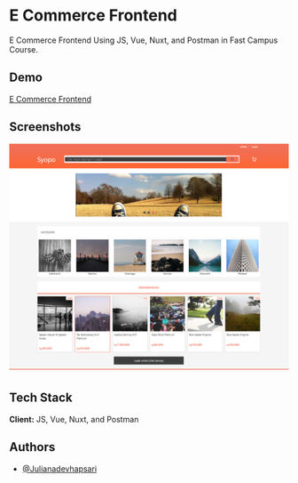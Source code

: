 # E Commerce Frontend

E Commerce Frontend Using JS, Vue, Nuxt, and Postman in Fast Campus Course.

## Demo

[E Commerce Frontend](https://ecommerce-frontend-js.onrender.com)

## Screenshots

![E-commerce Frontend ScreenShot](https://github.com/JulianaDeviHapsari/Ecommerce-Frontend-JS/blob/1723fe8/Screenshot%202025-09-09%20155044.png)

## Tech Stack

**Client:** JS, Vue, Nuxt, and Postman

## Authors

- [@Julianadevhapsari](https://github.com/JulianaDeviHapsari/)

